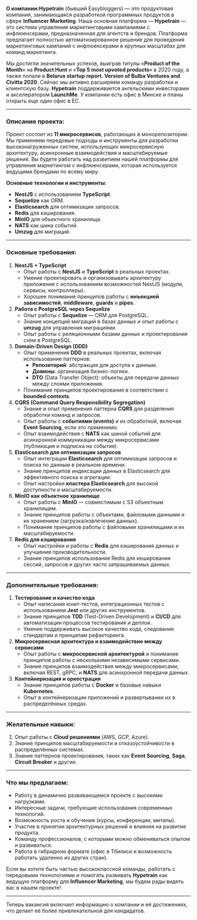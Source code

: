 **О компании:Hypetrain** (бывший Easybloggers) — это продуктовая компания, занимающаяся разработкой программных продуктов в сфере **Influencer Marketing**. Наша основная платформа — **Hypetrain** — это система управления маркетинговыми кампаниями с инфлюенсерами, предназначенная для агентств и брендов. Платформа предлагает полностью автоматизированное решение для проведения маркетинговых кампаний с инфлюенсерами в крупных масштабах для команд маркетинга.

Мы достигли значительных успехов, выиграв титулы «**Product of the Month**» на **Product Hunt** и «**Top 5 most upvoted products**» в 2020 году, а также попали в **Belarus startup report. Version of Bulba Ventures and Civitta 2020**. Сейчас мы активно расширяем команду разработки и клиентскую базу. **Hypetrain** поддерживается ангельскими инвесторами и акселератором **LaunchMe**. У компании есть офис в Минске и планы открыть еще один офис в ЕС.

---

### **Описание проекта:**

Проект состоит из **11 микросервисов**, работающих в монорепозитории. Мы применяем передовые подходы и инструменты для разработки высоконагруженных систем, использующих микросервисную архитектуру, асинхронные взаимодействия и масштабируемые решения. Вы будете работать над развитием нашей платформы для управления маркетингом с инфлюенсерами, которая используется ведущими брендами по всему миру.

**Основные технологии и инструменты:**

- **NestJS** с использованием **TypeScript**.
- **Sequelize** как ORM.
- **Elasticsearch** для оптимизации запросов.
- **Redis** для кэширования.
- **MinIO** для объектного хранилища.
- **NATS** как шина событий.
- **Umzug** для миграций.

---

### **Основные требования:**

1. **NestJS + TypeScript**
    - Опыт работы с **NestJS** и **TypeScript** в реальных проектах.
    - Умение проектировать и организовывать архитектуру приложения с использованием возможностей NestJS (модули, сервисы, контроллеры).
    - Хорошее понимание принципов работы с **инъекцией зависимостей**, **middleware**, **guards** и **pipes**.
2. **Работа с PostgreSQL через Sequelize**
    - Опыт работы с **Sequelize** — ORM для PostgreSQL.
    - Знание концепций миграций в базах данных и опыт работы с **umzug** для управления миграциями.
    - Опыт работы с реляционными базами данных и проектирования схем в PostgreSQL.
3. **Domain-Driven Design (DDD)**
    - Опыт применения **DDD** в реальных проектах, включая использование паттернов:
        - **Репозиторий**: абстракция для доступа к данным.
        - **Домены**: организация бизнес-логики.
        - **DTO** (Data Transfer Object): объекты для передачи данных между слоями приложения.
    - Понимание принципов проектирования в соответствии с **bounded contexts**.
4. **CQRS (Command Query Responsibility Segregation)**
    - Знание и опыт применения паттерна **CQRS** для разделения обработки команд и запросов.
    - Опыт работы с **событиями (events)** и их обработкой, включая **Event Sourcing**, если это применимо.
    - Опыт взаимодействия с **NATS** как шиной событий для асинхронной коммуникации между микросервисами (публикация и подписка на события).
5. **Elasticsearch для оптимизации запросов**
    - Опыт интеграции **Elasticsearch** для оптимизации запросов и поиска по данным в реальном времени.
    - Знание принципов индексации данных в Elasticsearch для эффективного поиска и агрегации.
    - Опыт настройки **кластера Elasticsearch** для высокой доступности и масштабируемости.
6. **MinIO как объектное хранилище**
    - Опыт работы с **MinIO** — совместимым с S3 объектным хранилищем.
    - Знание принципов работы с объектами, файловыми данными и их хранением (загрузка/извлечение данных).
    - Понимание принципов работы с файловыми хранилищами и их масштабируемости.
7. **Redis для кэширования**
    - Опыт настройки и работы с **Redis** для кэширования данных и улучшения производительности.
    - Знание принципов использования Redis для кеширования сессий, запросов и других часто запрашиваемых данных.

---

### **Дополнительные требования:**

1. **Тестирование и качество кода**
    - Опыт написания юнит-тестов, интеграционных тестов с использованием **Jest** или других инструментов.
    - Знание принципов **TDD** (Test-Driven Development) и **CI/CD** для автоматизации процессов тестирования и деплоя.
    - Умение поддерживать высокое качество кода, следование стандартам и принципам рефакторинга.
2. **Микросервисная архитектура и взаимодействие между сервисами**
    - Опыт работы с **микросервисной архитектурой** и понимание принципов работы с несколькими независимыми сервисами.
    - Знание принципов взаимодействия между микросервисами, включая REST, gRPC, и **NATS** для асинхронной передачи данных.
3. **Контейнеризация и оркестрация**
    - Знание принципов работы с **Docker** и базовые навыки **Kubernetes**.
    - Опыт в контейнеризации приложений и развертывании их в распределённых средах.

---

### **Желательные навыки:**

1. Опыт работы с **Cloud решениями** (AWS, GCP, Azure).
2. Знание принципов масштабируемости и отказоустойчивости в распределённых системах.
3. Знание паттернов проектирования, таких как **Event Sourcing**, **Saga**, **Circuit Breaker** и другие.

---

### **Что мы предлагаем:**

- Работу в динамично развивающемся проекте с высокими нагрузками.
- Интересные задачи, требующие использования современных технологий.
- Возможность роста и обучения (курсы, конференции, митапы).
- Участие в принятии архитектурных решений и влияния на развитие продукта.
- Команду профессионалов, с которыми можно обмениваться опытом и развиваться.
- Работа в гибридном формате (офис в Тбилиси и возможность работать удаленно из других стран).

Если вы хотите быть частью высококлассной команды, работать с передовыми технологиями и помогать развивать **Hypetrain** как ведущую платформу для **Influencer Marketing**, мы будем рады видеть вас в нашем проекте!

---

Теперь вакансия включает информацию о компании и её достижениях, что делает её более привлекательной для кандидатов.